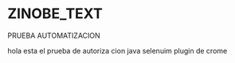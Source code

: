 # ZINOBE_TEXT
PRUEBA AUTOMATIZACION

hola esta el prueba de autoriza cion java selenuim plugin de crome 
